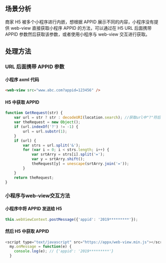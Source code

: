 ## 场景分析
商家 H5 被多个小程序进行内嵌，想根据 APPID 展示不同的内容，小程序没有提供 web-view 直接获取小程序 APPID 的方法，可以通过在 H5 URL 后面携带 APPID 参数然后获取该参数，或者使用小程序与 web-view 交互进行获取。 

## 处理方法

### URL 后面携带 APPID 参数

#### 小程序 axml 代码
```html
<web-view src="www.abc.com?appid=123456" />
```

#### H5 中获取 APPID
```javascript
function GetRequest(str) {
    var url = str ? str : decodeURI(location.search); //获取url中"?"符后的字串
    var theRequest = new Object();
    if (url.indexOf('?') != -1) {
        url = url.substr(1);
    }
    if (url) {
        var strs = url.split('&');
        for (var i = 0; i < strs.length; i++) {
            var srtArry = strs[i].split('=');
            var y = srtArry.shift();
            theRequest[y] = unescape(srtArry.join('='));
        }
    }
    return theRequest;
}
```

### 小程序与web-view交互方法

#### 小程序中将 APPID 发送给 H5
```javascript
this.webViewContext.postMessage({'appid': '2019*********'});
```

#### 然后 H5 中获取 APPID
```javascript
<script type="text/javascript" src="https://appx/web-view.min.js"></script>
  my.onMessage = function(e) {
    console.log(e); // {'appid': '2019*********'}
  }
```
 
